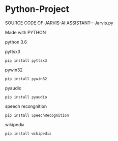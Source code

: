 # Python-Project
SOURCE CODE OF JARVIS-AI ASSISTANT:- Jarvis.py


Made with PYTHON

python 3.6 



pyttsx3
   
    pip install pyttsx3
    
pywin32
    
    pip install pywin32
    
pyaudio

    pip install pyaudio
  
speech recongnition

    pip install SpeechRecognition

wikipedia

    pip install wikipedia

    

